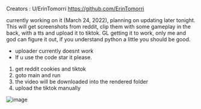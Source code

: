 Creators : U/ErinTomorri https://github.com/ErinTomorri

currently working on it (March 24, 2022), planning on updating later tonight. This will get screenshots from reddit, clip them with some gameplay in the back, with a tts and upload it to tiktok. GL getting it to work, only me and god can figure it out, if you understand python a little you should be good.


- uploader currently doesnt work
- If u use the code star it please.

1. get reddit cookies and tiktok
2. goto main and run
3. the video will be downloaded into the rendered folder
4. upload the tiktok manually

 
![image](https://github.com/ErinTomorri/automatic-tiktok-reddit-content-creator/assets/97967950/5bf065ee-d1d4-4986-a750-6fc787fda537)
